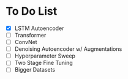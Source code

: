 # To Do List

- [x] LSTM Autoencoder
- [ ] Transformer
- [ ] ConvNet
- [ ] Denoising Autoencoder w/ Augmentations
- [ ] Hyperparameter Sweep
- [ ] Two Stage Fine Tuning
- [ ] Bigger Datasets
